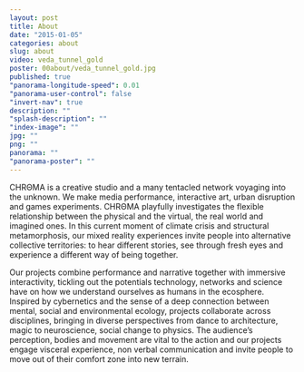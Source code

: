 ```yaml
---
layout: post
title: About
date: "2015-01-05"
categories: about
slug: about
video: veda_tunnel_gold
poster: 00about/veda_tunnel_gold.jpg
published: true
"panorama-longitude-speed": 0.01
"panorama-user-control": false
"invert-nav": true
description: ""
"splash-description": ""
"index-image": ""
jpg: ""
png: ""
panorama: ""
"panorama-poster": ""
---
```














<span class="chroma">CHRΘMA</span> is a creative studio and a many tentacled network voyaging into the unknown. We make media performance, interactive art, urban disruption and games experiments. <span class="chroma">CHRΘMA</span> playfully investigates the flexible relationship between the physical and the virtual, the real world and imagined ones. In this current moment of climate crisis and structural metamorphosis, our mixed reality experiences invite people into alternative collective territories: to hear different stories, see through fresh eyes and experience a different way of being together.  

Our projects combine performance and narrative together with immersive interactivity, tickling out the potentials technology, networks and science have on how we understand ourselves as humans in the ecosphere. Inspired by cybernetics and the sense of a deep connection between mental, social and environmental ecology, projects collaborate across disciplines, bringing in diverse perspectives from dance to architecture, magic to neuroscience, social change to physics. The audience’s perception, bodies and movement are vital to the action and our projects engage visceral experience, non verbal communication and invite people to move out of their comfort zone into new terrain.
